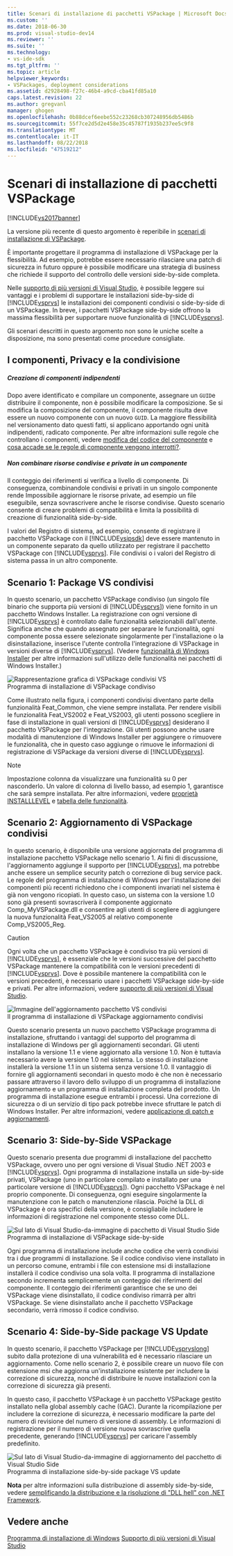 ```yaml
---
title: Scenari di installazione di pacchetti VSPackage | Microsoft Docs
ms.custom: ''
ms.date: 2018-06-30
ms.prod: visual-studio-dev14
ms.reviewer: ''
ms.suite: ''
ms.technology:
- vs-ide-sdk
ms.tgt_pltfrm: ''
ms.topic: article
helpviewer_keywords:
- VSPackages, deployment considerations
ms.assetid: d2928498-f27c-46b4-a9cd-cba41fd85a10
caps.latest.revision: 22
ms.author: gregvanl
manager: ghogen
ms.openlocfilehash: 0b88dcef6eebe552c23268cb307248956db5486b
ms.sourcegitcommit: 55f7ce2d5d2e458e35c45787f1935b237ee5c9f8
ms.translationtype: MT
ms.contentlocale: it-IT
ms.lasthandoff: 08/22/2018
ms.locfileid: "47519212"
---
```

# <a name="vspackage-setup-scenarios"></a>Scenari di installazione di pacchetti VSPackage
[!INCLUDE[vs2017banner](../../includes/vs2017banner.md)]

La versione più recente di questo argomento è reperibile in [scenari di installazione di VSPackage](https://docs.microsoft.com/visualstudio/extensibility/internals/vspackage-setup-scenarios).  
  
È importante progettare il programma di installazione di VSPackage per la flessibilità. Ad esempio, potrebbe essere necessario rilasciare una patch di sicurezza in futuro oppure è possibile modificare una strategia di business che richiede il supporto del controllo delle versioni side-by-side completa.  
  
 Nelle [supporto di più versioni di Visual Studio](../../extensibility/supporting-multiple-versions-of-visual-studio.md), è possibile leggere sui vantaggi e i problemi di supportare le installazioni side-by-side di [!INCLUDE[vsprvs](../../includes/vsprvs-md.md)] le installazioni dei componenti condivisi o side-by-side di un VSPackage. In breve, i pacchetti VSPackage side-by-side offrono la massima flessibilità per supportare nuove funzionalità di [!INCLUDE[vsprvs](../../includes/vsprvs-md.md)].  
  
 Gli scenari descritti in questo argomento non sono le uniche scelte a disposizione, ma sono presentati come procedure consigliate.  
  
## <a name="components-privacy-and-sharing"></a>I componenti, Privacy e la condivisione  
  
##### <a name="make-your-components-independent"></a>Creazione di componenti indipendenti  
 Dopo avere identificato e compilare un componente, assegnare un `GUID`e distribuire il componente, non è possibile modificare la composizione. Se si modifica la composizione del componente, il componente risulta deve essere un nuovo componente con un nuovo `GUID`. La maggiore flessibilità nel versionamento dato questi fatti, si applicano apportando ogni unità indipendenti, radicato componente. Per altre informazioni sulle regole che controllano i componenti, vedere [modifica del codice del componente](http://msdn.microsoft.com/library/aa367849\(VS.85\).aspx) e [cosa accade se le regole di componente vengono interrotti?](http://msdn.microsoft.com/library/aa372795\(VS.85\).aspx).  
  
##### <a name="do-not-mix-shared-and-private-resources-in-a-component"></a>Non combinare risorse condivise e private in un componente  
 Il conteggio dei riferimenti si verifica a livello di componente. Di conseguenza, combinandole condivisi e privati in un singolo componente rende Impossibile aggiornare le risorse private, ad esempio un file eseguibile, senza sovrascrivere anche le risorse condivise. Questo scenario consente di creare problemi di compatibilità e limita la possibilità di creazione di funzionalità side-by-side.  
  
 I valori del Registro di sistema, ad esempio, consente di registrare il pacchetto VSPackage con il [!INCLUDE[vsipsdk](../../includes/vsipsdk-md.md)] deve essere mantenuto in un componente separato da quello utilizzato per registrare il pacchetto VSPackage con [!INCLUDE[vsprvs](../../includes/vsprvs-md.md)]. File condivisi o i valori del Registro di sistema passa in un altro componente.  
  
## <a name="scenario-1-shared-vspackage"></a>Scenario 1: Package VS condivisi  
 In questo scenario, un pacchetto VSPackage condiviso (un singolo file binario che supporta più versioni di [!INCLUDE[vsprvs](../../includes/vsprvs-md.md)]) viene fornito in un pacchetto Windows Installer. La registrazione con ogni versione di [!INCLUDE[vsprvs](../../includes/vsprvs-md.md)] è controllato dalle funzionalità selezionabili dall'utente. Significa anche che quando assegnato per separare le funzionalità, ogni componente possa essere selezionate singolarmente per l'installazione o la disinstallazione, inserisce l'utente controlla l'integrazione di VSPackage in versioni diverse di [!INCLUDE[vsprvs](../../includes/vsprvs-md.md)]. (Vedere [funzionalità di Windows Installer](http://msdn.microsoft.com/library/aa372840\(VS.85\).aspx) per altre informazioni sull'utilizzo delle funzionalità nei pacchetti di Windows Installer.)  
  
 ![Rappresentazione grafica di VSPackage condivisi VS](../../extensibility/internals/media/vs-sharedpackage.gif "VS_SharedPackage")  
Programma di installazione di VSPackage condiviso  
  
 Come illustrato nella figura, i componenti condivisi diventano parte della funzionalità Feat_Common, che viene sempre installata. Per rendere visibili le funzionalità Feat_VS2002 e Feat_VS2003, gli utenti possono scegliere in fase di installazione in quali versioni di [!INCLUDE[vsprvs](../../includes/vsprvs-md.md)] desiderano il pacchetto VSPackage per l'integrazione. Gli utenti possono anche usare modalità di manutenzione di Windows Installer per aggiungere o rimuovere le funzionalità, che in questo caso aggiunge o rimuove le informazioni di registrazione di VSPackage da versioni diverse di [!INCLUDE[vsprvs](../../includes/vsprvs-md.md)].  
  
> [!NOTE]
>  Impostazione colonna da visualizzare una funzionalità su 0 per nasconderlo. Un valore di colonna di livello basso, ad esempio 1, garantisce che sarà sempre installata. Per altre informazioni, vedere [proprietà INSTALLLEVEL](http://msdn.microsoft.com/library/aa369536\(VS.85\).aspx) e [tabella delle funzionalità](http://msdn.microsoft.com/library/aa368585.aspx).  
  
## <a name="scenario-2-shared-vspackage-update"></a>Scenario 2: Aggiornamento di VSPackage condivisi  
 In questo scenario, è disponibile una versione aggiornata del programma di installazione pacchetto VSPackage nello scenario 1. Ai fini di discussione, l'aggiornamento aggiunge il supporto per [!INCLUDE[vsprvs](../../includes/vsprvs-md.md)], ma potrebbe anche essere un semplice security patch o correzione di bug service pack. Le regole del programma di installazione di Windows per l'installazione dei componenti più recenti richiedono che i componenti invariati nel sistema è già non vengono ricopiati. In questo caso, un sistema con la versione 1.0 sono già presenti sovrascriverà il componente aggiornato Comp_MyVSPackage.dll e consentire agli utenti di scegliere di aggiungere la nuova funzionalità Feat_VS2005 al relativo componente Comp_VS2005_Reg.  
  
> [!CAUTION]
>  Ogni volta che un pacchetto VSPackage è condiviso tra più versioni di [!INCLUDE[vsprvs](../../includes/vsprvs-md.md)], è essenziale che le versioni successive del pacchetto VSPackage mantenere la compatibilità con le versioni precedenti di [!INCLUDE[vsprvs](../../includes/vsprvs-md.md)]. Dove è possibile mantenere la compatibilità con le versioni precedenti, è necessario usare i pacchetti VSPackage side-by-side e privati. Per altre informazioni, vedere [supporto di più versioni di Visual Studio](../../extensibility/supporting-multiple-versions-of-visual-studio.md).  
  
 ![Immagine dell'aggiornamento pacchetto VS condivisi](../../extensibility/internals/media/vs-sharedpackageupdate.gif "VS_SharedPackageUpdate")  
Il programma di installazione di VSPackage aggiornamento condivisi  
  
 Questo scenario presenta un nuovo pacchetto VSPackage programma di installazione, sfruttando i vantaggi del supporto del programma di installazione di Windows per gli aggiornamenti secondari. Gli utenti installano la versione 1.1 e viene aggiornato alla versione 1.0. Non è tuttavia necessario avere la versione 1.0 nel sistema. Lo stesso di installazione installerà la versione 1.1 in un sistema senza versione 1.0. Il vantaggio di fornire gli aggiornamenti secondari in questo modo è che non è necessario passare attraverso il lavoro dello sviluppo di un programma di installazione aggiornamento e un programma di installazione completa del prodotto. Un programma di installazione esegue entrambi i processi. Una correzione di sicurezza o di un servizio di tipo pack potrebbe invece sfruttare le patch di Windows Installer. Per altre informazioni, vedere [applicazione di patch e aggiornamenti](http://msdn.microsoft.com/library/aa370579\(VS.85\).aspx).  
  
## <a name="scenario-3-side-by-side-vspackage"></a>Scenario 3: Side-by-Side VSPackage  
 Questo scenario presenta due programmi di installazione del pacchetto VSPackage, ovvero uno per ogni versione di Visual Studio .NET 2003 e [!INCLUDE[vsprvs](../../includes/vsprvs-md.md)]. Ogni programma di installazione installa un side-by-side privati, VSPackage (uno in particolare compilato e installato per una particolare versione di [!INCLUDE[vsprvs](../../includes/vsprvs-md.md)]). Ogni pacchetto VSPackage è nel proprio componente. Di conseguenza, ogni eseguire singolarmente la manutenzione con le patch o manutenzione rilascia. Poiché la DLL di VSPackage è ora specifici della versione, è consigliabile includere le informazioni di registrazione nel componente stesso come DLL.  
  
 ![Sul lato di Visual Studio&#45;da&#45;immagine di pacchetto di Visual Studio Side](../../extensibility/internals/media/vs-sbys-package.gif "VS_SbyS_Package")  
Programma di installazione di VSPackage side-by-side  
  
 Ogni programma di installazione include anche codice che verrà condivisi tra i due programmi di installazione. Se il codice condiviso viene installato in un percorso comune, entrambi i file con estensione msi di installazione installerà il codice condiviso una sola volta. Il programma di installazione secondo incrementa semplicemente un conteggio dei riferimenti del componente. Il conteggio dei riferimenti garantisce che se uno dei VSPackage viene disinstallato, il codice condiviso rimarrà per altri VSPackage. Se viene disinstallato anche il pacchetto VSPackage secondario, verrà rimosso il codice condiviso.  
  
## <a name="scenario-4-side-by-side-vspackage-update"></a>Scenario 4: Side-by-Side package VS Update  
 In questo scenario, il pacchetto VSPackage per [!INCLUDE[vsprvslong](../../includes/vsprvslong-md.md)] subito dalla protezione di una vulnerabilità ed è necessario rilasciare un aggiornamento. Come nello scenario 2, è possibile creare un nuovo file con estensione msi che aggiorna un'installazione esistente per includere la correzione di sicurezza, nonché di distribuire le nuove installazioni con la correzione di sicurezza già presenti.  
  
 In questo caso, il pacchetto VSPackage è un pacchetto VSPackage gestito installato nella global assembly cache (GAC). Durante la ricompilazione per includere la correzione di sicurezza, è necessario modificare la parte del numero di revisione del numero di versione di assembly. Le informazioni di registrazione per il numero di versione nuova sovrascrive quella precedente, generando [!INCLUDE[vsprvs](../../includes/vsprvs-md.md)] per caricare l'assembly predefinito.  
  
 ![Sul lato di Visual Studio&#45;da&#45;immagine di aggiornamento del pacchetto di Visual Studio Side](../../extensibility/internals/media/vs-sbys-packageupdate.gif "VS_SbyS_PackageUpdate")  
Programma di installazione side-by-side package VS update  
  
 **Nota** per altre informazioni sulla distribuzione di assembly side-by-side, vedere [semplificando la distribuzione e la risoluzione di "DLL hell" con .NET Framework](http://msdn.microsoft.com/library/ms973843.aspx).  
  
## <a name="see-also"></a>Vedere anche  
 [Programma di installazione di Windows](http://msdn.microsoft.com/library/cc185688\(VS.85\).aspx)   
 [Supporto di più versioni di Visual Studio](../../extensibility/supporting-multiple-versions-of-visual-studio.md)

